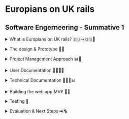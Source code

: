 # Europians on UK rails
## Software Engerneering - Summative 1

<p>
<details>
<summary>What is Europians on UK rails? 🇪🇺->🇬🇧🚆</summary>

🇪🇺->🇬🇧 Why?
-
With a modern world that allows you to wake up in one country and be in another by lunchtime, it is important that you understand some of the differences between how different countries operate. An example of this is the Euro Tunnel that connects Britain & France, enabling people from all over Europe to travel to the UK effortlessly. 

🧮🇬🇧 For who?
-
Europeans on UK Rails (EoUKR) aims to both educate and assist individuals who are not from the UK on what units of measurement are used in the UK, the web app has a user journey that teaches you about Imperial & Metric measurements and how the UK has chosen to combine the two to have their own unit of measurement. 

➗✖️ How?
-
EoUKR consists of a HTML web app base that hosts a user story and a Java Script converter at the end of the story that helps the user to convert between Miles Per Hour (MPH) <-> Kilometers Per Hour (KM/H) & Litres <-> Gallons. 

👉🏻📱 Using the app
-
You can easily navigate through the app using the built-in buttons at the bottom of each page. There is also a back arrow as you progress with the user journey, so you can return to the previous page effortlessly. I also added a button on the home page that enables you to skip straight to the converter if you want!

![An animated GIF showing the web app and navigating through the user story](https://github.com/T-J-Summer/SE-Summative-1/blob/main/Images/Repository/AppDemo.gif)

</details>



<p>
<details>
<summary>The design & Prototype 📑📱</summary>

📑 The web apps' design
-
It is vital when designing an application that it is accessible to all users so they can find the information they need without difficulty, this means that the colours chosen for the application must not cause eye strain, and the text on the pages must be easy for all to read. Additionally, the journey for users must be easy to navigate and make sense. With this web app, I chose to follow my organisation's user accessibility documentation when picking colours which states:
- The background of a production should be either light grey or creme to reduce eye strain
- Contrasting colours should be used to ensure text stands out over the background
- If emojis are used, they must be universally recognised so all users understand their meaning without misinterpretation

Following these rules, my web app uses a cream background with black text so users can easily read the text on the web app. Black buttons are also used with white text to ensure the user can easily read the content.

📱↣📱⃔ Proposed web app pages & Navigation
-
To allow for ease of navigation, I used Black buttons with white text to clearly indicate to the user how to progress to the next page. Additionally, I used the universally recognised back arrow to enable users to return to the previous page that they were on with ease. Let's have a look at the pages and what they do!
1. Welcome Screen:
The welcome screen introduces the user to what EoUKR is for and explains that the user will be taken through a story before using the converter. The user is then able to continue or change the language.
2. Language Changer:
This page gives users a clear interface to change the language of the app to suit them, there is a shortcut button to French as people would have used the Eurostar from France to get to the UK.
3. Beginign of User Journey (Q1):
When continuing the story, the user is given some information about the Imperial & Metric systems and how the UK has made their own hybrid, this is followed by the first question used to engage the user.
4. Halfway through User Journey (Q2):
Depending on the user's answer to the previous question the user will either be congratulated for being correct or informed that they weren't quite there, there is then the second question to further engage the user.
5. End of User Journey:
Again, depending on the user's answer they might be congratulated for putting the correct answer, this is followed by a crazy fun fact about the UK's liquid measurements and a button to continue
6. Introduction to The Converter:
This page introduces the user to the converter and informs them of what measurements they can convert between.
7. Mesurement Converter:
The converter will allow the user to enter an imperial unit of measurement and see what it is in metric and vise versa, with a retunr to home button at the bottom.

📱 Prototyping with Figma
-
When designing the web application, I chose to use Figma to visulise how the app would look and how the user would navigate it. I chose Figma because it allows for the app to be designed in detail with text, images and buttons enabling a strong prototype to base the MVP web app on.
Figma also enables you to connect the paged together with their prototyping tools, this enabled me to produce an interacting prototype with realistic user navigation that I can use to base my web app on.

This is what the Figma prototyping tool looks like:
--
![Screenshot of the backend of my Figma with the page links visable](https://github.com/T-J-Summer/SE-Summative-1/blob/main/Images/Repository/Figma%20Prototype.png)

This is what the prototype looks like for the user:
--
![Animated GIF showing the Figma prototype working](https://github.com/T-J-Summer/SE-Summative-1/blob/main/Images/Repository/FigmaDemo.gif)

</details>



<p>
<details>
<summary>Project Management Approach 📊📂</summary>

📊 Kanban Board
-
To manage this project, I chose to user GitHub Projects as it natively intergrates with GitHub which is where the project is hosted. GitHub projects allows a Kanban Board which helps to catagorise each ticket with lables so you can easily filter the tickets to find the section you are looking for.
With the tickets I have chosen a design template that clearly outlines what the ticket is for, the activities within it, the dependencies required in order to worlk on this ticket and any additinal notes.
GitHubs Kanban also enables the user to connect pull requests to the ticket allowing for seamless audit logs, in addition to other features I didnt have to use such as asigning actions as I did this project alone.

![Screenshot of my Knban Board showing how it was used](https://github.com/T-J-Summer/SE-Summative-1/blob/main/Images/Repository/Kanban%20Board.jpg)

As previously mentioned, this approach allows for the use of labels I chose to customise these labels to ensure they were relevant to my project:
- 🧱 App Development - Any production element of the web app
- 🐛 Bug Fixes - If something isn't working in the web app
- 📝 Design - Any production materials to help prep for the web app build
- 📄 Documentation - Improvements or changes to documentation
- 📂⃕ Future Development - Ideas out of the current scope or ability
- 📑 Improvements - Amendments & positive changes
- 🗂️ README - Amendments or additions to the README file
- 🧪 Testing - Any test performed associated with the web app.

Using Git Hub labels was beneficial for my project as it enabled me to efficiently label each ticket so any developer could log on and at a glance find the category that they were after, by customising these labels I was able to simplify my ticket management and ensure my documentation was clean. The only drawback I found was when you connected an issue to a ticket the labels were not automatically transferred, this led me to only label the tickets. If I were to do this project again this is something I would look into to ensure there is an additional layer of categorising, however, I feel labelling the tickets was sufficient to efficiently direct any developer to where they need to go.

📂⃔⃕ Ticket Layout
-
As previously mentioned i followed a set template when producing my tickets to ensure all ticket fully informed anyone viewing what it is for, and to also to ensure the ticxkets where clear during all stages of the project and i could refer back to them effortlesly.
- Description - This section was used to provide any information as to why the ticket had been produced and what it aims to acheve.
- Objectives - I utilised checkboxes to clearly mark an objective as done when finished and also utilised this feature to convert any objectives I hadn't achieved into new tickets to then be worked on as an improvement or bug fix. These objectives were used to outline what steps were being completed as part of this ticket.
- Dependancies - This section was used to inform me what needed to be completed before moving onto the next stage, this helped me to align to the agile approach and complete a stage only when the taks that need to be completer first have been.
- Notes - This section was used for any additnal info about the ticket, for example in the language changer ticket I explaines why it is a future development.

![Screenshot showing the template i used for all my tickets](https://github.com/T-J-Summer/SE-Summative-1/blob/main/Images/Repository/Ticket%20Layout.png)

🏃🏼 Agile Methodology & Sprints
-
For this project, I chose to follow the Agile methodology with sprints which I used the GitHub Roadmap feature to lay out when each task should be completed. However, as the name suggests this approach is agile and allows for changes in the schedule. An example of this in my project was when pushing the app live, a bug occurred where my app's index page had a capital I, this meant that my GitHub was not able to find the HTML web app and I had to create a new bug ticket to discover and fix this issue. This meant that I had to re-prioritise items to ensure the bug fix was prioritised over documentation.

![Screenshot of my schedule / roadmap and how i used it to plan takss around dates](https://github.com/T-J-Summer/SE-Summative-1/blob/main/Images/Repository/Roadmap%20Planning.png)

</details>



<p>
<details>
<summary>User Documentation 👨🏻‍💼📑</summary>

▶️ Using The Web App
-
To begin, open the web app [(click here for a shortcut💨)](https://t-j-summer.github.io/SE-Summative-1/). From here, the web app is simple to use, simply pick to go into the user journey where you will learn more about units of measurement and how the UK differs from the rest of the world or skip straight to the converter where you can convert your own measurements.

See below for an example of how to navigate through the web app:

![An animated GIF showing the web app and navigating through the user story](https://github.com/T-J-Summer/SE-Summative-1/blob/main/Images/Repository/AppDemo.gif)

🔖 Your Requirements
-
When using the web app, please make sure you have an internet connection at all times and are using the latest link for the web app! 
When using the converter, please make sure to only enter numerical values to avoid an error message occurring

☄️ Troubleshooting
- 
If you are having issues with any element of the app, please refresh the page. If the issue persists, please make sure you are using a compatible web browser, Safari or Chrome should work fine.

</details>


<p>
<details>
<summary>Technical Documentation 🧑🏻‍🔬📊</summary>

📚 Technical stack used
-
Within this project I used a few diffrent code languages and applications to ensure I was able to produce the app properly.
- HTML (Hypertext Markup Language)
- CSS (Cascading Style Sheets)
- Java Script
- GitHub
- WebStorm

🗼 Structure of the project
-
Images & GIF's:
- `Images/` - This directory is where I have stored all the images for the web app and repository

Welcome Page:
- `index.html` - HTML Code (The front end)

User Journey Question 1:
- `UJ-Question-1.html` - HTML Code (The front end)

User Journey Question 2:
- `UJ-Question-2.html` - HTML Code (The front end)
- `UJ.Question-2.js` - Java Script Code (Back end code dispaying the users answer to question 1)

User Journey Finish:
- `UJ-Finish.html` - HTML Code (The front end)
- `UJ-Finish.js` - Java Script Code (Back end code dispaying the users answer to question 2)

The Converter:
- `Converter-2.0.html` - HTML Code (The front end)
- `converter.js` - Java Script Code (Back end code running the conversions)

Testing:
- `smoke.test.js` - JavaScript Code  (Tests if Jest is working properly)
- `converter.test.js` - JavaScript Code (Tests the functions used in the converter are working)
- `package.json` & `package-lock.json` - JSON Code (Installs Jest & allows npm testing and other functinality for future development)


🧪 Testing used
-
For this project, Jest is used for unit testing, specified in package.json. To run the unit tests please call the below:
```
npm t
```

🧍🏻͍🧍🏻 How to clone
-
In order to clone you will need to clone the repository & Install the dependancies. To clone in the terminal call,
```
git clone https://github.com/T-J-Summer/SE-Summative-1.git
```
Then to install the dependancies call,
```
npm install
npm install --save-dev jest
```

</details>



<p>
<details>
<summary>Building the web app MVP 🧱📱</summary>

🧱 What is an MVP?
-
MVP stands for Minimum Viable Product, which, in basic terms, is the simplest version of an application that can be produced. It is similar to a Proof of Concept (POC) as it is used to display the idea for a new app without the risk of wasting resources developing something that isn't wanted by the public.
By producing this MVP, my web app can be trialled by its target audience ahead of launch to ensure that it achieves what the users want it to do. Also, by having an MVP, there is a chance that an investor will see the web app and invest in the idea, enabling the scale-up across other outlets such as downloadable applications.

🙋🏻‍♂️👨🏻‍🦽‍➡️ User Stories & Acsesability
- 
One of the key elements of developing any app is ensuring that the users and their navigation/accessibility of the application is at the forefront of development, due to this, I gathered feedback from users of the prototype to understand what they liked and didn't like:
Likes:
- The colour scheme makes it easy to read the information on the screen
- The navigation is clear and the contrasting buttons make it clear where the progression points are
Dislikes:
- No way to skip the converter if you do not want to go on the user journey
- The converter's error message keeps deleting numbers if a mistake is made

I also built a few user stories to demonstrate some of the requirements everyday users will have of the web app and used these to develop the application in a way that is accessible to all, these user stories demonstrate the need to have an accessible app that has features such as alt text for images and contrasting colours to ensure all users can see the information that they want with ease.

![Image showing the 3 user stories expressing the need for an acessable site for all](https://github.com/T-J-Summer/SE-Summative-1/blob/main/Images/Repository/User%20Stories.png)

Following this, I wanted to ensure my site was accessible, so I ran it through Google's Page Speed Insights checker which ranked assessability at 100%

![Image showing the Google Page Speeds Summary](https://github.com/T-J-Summer/SE-Summative-1/blob/main/Images/Repository/Google%20Page%20Speed%20Insights.png)

📝VS📱 Design to App production
-
When producing the web app I heavily based production on the previously mentioned prototype and web app design, this foundation enabled me to effectively build the foundations for the HTML web app, despite this, there were some changes that I had to make.

1. Welcome Screen: Similar to the designed welcome screen, it introduces the user to what EoUKR is for and explains that the user will be taken through a story before using the converter. However, I added a button to allow users to skip straight to the converter so they are able to jump straight in if they are short for time as sugested by the first user story of a businessman hwo may need the information fast.

2. Language Changer: This page has been added as a future development due to it being out of scope for an MVP and will be brought back in when the web app develops to the next stage.

3. Introduction to The Converter: This page was incorporated into the end-of-user journey page as feedback from users suggested it wasn't necessary to have it on a separate page.

4. Measurement Converter: The converter design was redesigned in the interest of accessibility and efficiency as the old design would cause issues for user when deleting numbers or making mistakes as the error message would display deleting all data in the boxes. The new design is also clearer for the user with visual inparements as screen readers are able to read the information easier without the containers.

🐛 Bugs & Fixes
-
After the production of each page within this project I ran tests and from these, there was a series of bugs that needed fixing with bug fix tickets, most of the issues I had were using the correct naming conventions for different file types. For example, when creating my index.html, I accidentally used a capital 'I', which caused GitHub to fail when finding the site to publish it, this was an easy fix where I created a bug ticket and changed the name.
![Image showing the bug ticket raised to fix the error](https://github.com/T-J-Summer/SE-Summative-1/blob/main/Images/Repository/Name%20change%20ticket.png)

👨🏻‍💻 Code Process
-
With my web app, I chose to prioritise uniformity across all the pages both for accessibility but also efficiency so the user always knows where to go for the next step. With this in mind, the first thing I did on all of my pages was create the heading bar with the EoUKR logo & back icon
```ruby
<body style="background-color: #FEFBEA;">
<div>
    <div style="background-color: darkgrey" class="d-flex p-3"><button class="btn" onclick="location.href='index.html';" type="button">
      <img src="Images/Web-App/BackArrow.png" alt="Undo Button" width="40" height="40" class="me-3"></button>
        <h1>Europeans on UK Rails!</h1>
          <img src="Images/Web-App/Logo.png" alt="Europeans on UK Rails Logo" width="60" class="ms-auto" ></div>
```

From this, I then produced the rest of the page depending on what was required, for example, let's look at the converter. I produced a Java Script file that hosts all the functions for the converter to work properly (e.g. the validation to stop the input of text into the number fields -  this is the below example)
```ruby
function validateInput(value) {
    if (isNaN(value) || value.trim() === "") {
        return {
            isValid: false,
            message: "Only numeric values are allowed, and this field cannot be blank"
        };
    }
    return {
        isValid: true,
        message: ""
    };}
```

Now that the functions have been defined, I created the html page that calls the functions in order for the converter to operate as required. below are 2 snippets of code, the first one is the front end of the KM/H to MPH converter
```ruby
    <h2>🚂 Speed Converter 🏎️</h2>
<div class="mb-3">
  <label for="kmh-input" class="form-label">KM/H:</label>
  <input type="text" id="kmh-input" class="form-control">
  <button class="btn btn-dark mt-2" id="convert-kmh">Convert to MPH</button>
  <p id="kmh-output" class="mt-2"></p>
</div>
```
The second is a snippet showing how the function is called from the Java Script file
```ruby
<script src="./converter.js"></script>
<script>
  document.getElementById("convert-kmh").addEventListener("click", () => {
    const value = document.getElementById("kmh-input").value;
    const result = validateInput(value);
    document.getElementById("kmh-output").textContent =
            result.isValid ? `${kmhToMph(value)} MPH` : result.message;
</script>
```
</details>



<p>
<details>
<summary>Testing 🧪</summary>

🤷🏻 What did I use for testing?
-
As previously mentioned, this project has followed the Agile approach, which breaks the project into sprints. At the end of each of these sprints, there should be a test to ensure the changes work as anticipated. For this project, I used Jest, as it allowed me to run tests both on my local software (WebStorm) and online repository (Workflows in GitHub). Jest also had an automated test when any pull requests were merged into the main repository. 

Jest also provides functionality to run a smoke test in your code. This smoke test runs a simple logic check like 1+1=2, and if Jest doesn't get this result, it fails the smoke test. This enables me to be confident that if Jest says my app is working, it actually is.

I chose to track my project in GitHub Actions to drive Test-Driven-Development, as it meant that I was able to seamlessly integrate bug tickets into the production of my web app. Jest also ran tests when each new pull request was made, showing me where errors in the code occurred. This meant if any test failed I was able to go back and fix it before pushing the changes to the Main branch. 

Testing is integral when delivering high-quality, reliable web apps, it ensures all functions operate as they should and don't give users any unexpected surprises. Testing also helps to drive efficient app builds as elements failing is rare as they have been tested before going live.

🧑🏻‍💻🧪 Local Tests & Making the test
-
As previously mentioned, I can run my tests within WebStorm (My coding application), I used this when making a change to the tests to ensure they worked before pushing the changes. below is a screenshot of this in action, i used the terminal and ran the tests using 
`npm t` which rund the Jest test.

![Screenshot showing the Jest test in the terminal of webstorm](https://github.com/T-J-Summer/SE-Summative-1/blob/main/Images/Repository/npm%20Test%20in%20WebStorm.png)

🌐🧪 Online Tests running
-
Jest also works in GitHub workflows, which meant every time I pushed code, it checked to see if my Jest tests still worked as planned and if any changes made didn't affect the operations of the web app. Below is a screenshot of a successful test on GitHub.

![Screenshot showing a sucsesful test on GitHub](https://github.com/T-J-Summer/SE-Summative-1/blob/main/Images/Repository/Sucsesful%20test%20in%20GitHub.png)

😱 Failed Tests
- 
Unfortunately, sometimes my tests did fail, an example of this was when I exported the functions individually. They way that i did this caused an error in finding the converter page prompting my Jest tests to fail in GitHub and guiding me to where the test failed. 

![Screenshot showing the failed Workflow in GitHub](https://github.com/T-J-Summer/SE-Summative-1/blob/main/Images/Repository/npm%20Test%20failed.png)
![Screenshot showing where the code failed within the failed workflow](https://github.com/T-J-Summer/SE-Summative-1/blob/main/Images/Repository/Error%20within%20failed%20test.png)

From this, I was able to create a bug ticket and fix the error in the code before pushing the changes.


</details>



<p>
<details>
<summary>Evaluation & Next Steps ⏭️🪜</summary>

🌎📱 Evaluation of the project as a whole
-
When starting this project 3 key metrics needed to be achieved to ensure success where:

- [x] Final web app following the design and colour scheme set out in the Figma prototype
- the web app follows the same contrasting colour scheme, fonts & icon/button placement as the prototype. This is important as the prototype was set out following my organisation's brand guidelines which ensure all users can easily read and interact with the content.

- [x] Continued user accessibility both throughout the app and the repository as a whole
- I continued to prioritise accessibility throughout each stage of app production, firstly my prototype followed brand guidelines which innately support user accessibility. Additionally, with all images, I uploaded alternative text so that users who are visually impaired are still able to use the web app as easily as a full-sighted user. Finally, I structured the app in a way where that is incremental to not overwhelm users with nuro diverse conditions.

- [x] Continued adherence to Test-Driven-Decision making
- Finally, throughout every stage of this project I bound myself to the automated Jest tests on GitHub Workflows, this helped to ensure that every push of new code did not affect the operation of the app and its more intricate elements like the converter. Supporting this, I split the essential Java Script code out from the HTML, so if there were any cosmetic errors in the HTML script the chances of accidental damage to the Java Script had been mitigated.

By acheving all three of these points I feel the project was a sucsess and follows the needs of any MVP.

+🥇 What I am proud of
-
I am proud of the acessability of my app and it passing with 100% when put into Googles Page Speed checker. Accesabilty was something i wanted to prioritise when producing this app, so by using colours that are easy for all user to read and alternate text for thoes who are visualy inpared, i am proud that my app is acessable to all.

I am also proud of my knowledge advancement in html & JavaScript suring this project, as i have never used ether language in this detail before i am proud that i was able to not only code a working app, but also create an app that can assist a large numebr of people.

👎🏻🙅🏻‍♂️ What could I do better if I did the project again
-
If I were to do this project again, I would be more conscious about opening branches so that they align with my schedule more. One of the issues I had was opening the next branch before the GitHub tests had run, so if there was a bug fix, the branch I opened was then out of date. 

🔮 Future Development ideas
-
For future development of this app, I am keen to get a working translator that enables users to view the journey and converter in their preferred language. This would be achieved using Google Translate's API and would be a great next step for the project going live.

Additionally, I would like to add more conversions to the converter (like Celsius to Fahrenheit) to allow users from further afar than Europe to have the web app as a go-to when they don't know what the measurement conversion is.

</details>
